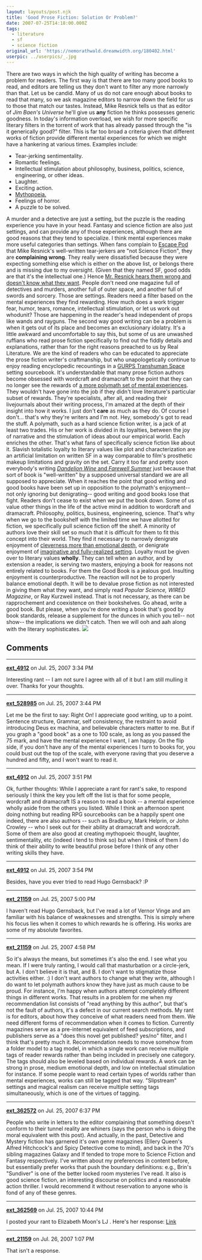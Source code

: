 ```yaml
---
layout: layouts/post.njk
title: 'Good Prose Fiction: Solution Or Problem?'
date: 2007-07-25T14:18:00.000Z
tags:
  - literature
  - sf
  - science fiction
original_url: 'https://nemorathwald.dreamwidth.org/180402.html'
userpic: ../userpics/_.jpg
---
```

There are two ways in which the high quality of writing has become a problem for readers. The first way is that there are too many good books to read, and editors are telling us they don't want to filter any more narrowly than that. Let us be candid. Many of us do not care enough about books to read that many, so we ask magazine editors to narrow down the field for us to those that match our tastes. Instead, Mike Resnick tells us that as editor of _Jim Baen's Universe_ he'll give us **any** fiction he thinks possesses generic goodness. In today's information overload, we wish for more specific literary filters in the torrent of work that has already passed through the "is it generically good?" filter. This is far too broad a criteria given that different works of fiction provide different mental experiences for which we might have a hankering at various times. Examples include:

*   Tear-jerking sentimentality.
*   Romantic feelings.
*   Intellectual stimulation about philosophy, business, politics, science, engineering, or other ideas.
*   Laughter.
*   Exciting action.
*   [Mythopoeia.](http://en.wikipedia.org/wiki/Mythopoeic_thought)
*   Feelings of horror.
*   A puzzle to be solved.

A murder and a detective are just a setting, but the puzzle is the reading experience you have in your head. Fantasy and science fiction are also just settings, and can provide any of those experiences, although there are good reasons that they tend to specialize. I think mental experiences make more useful categories than settings. When fans complain to [Escape Pod](http://escapepod.org/) that Mike Resnick's well-written tear-jerkers are "not Science Fiction", they are **complaining wrong**. They really were dissatisfied because they were expecting something else which is either on the above list, or belongs there and is missing due to my oversight. (Given that they named SF, good odds are that it's the intellectual one.) Hence [Mr. Resnick hears them wrong and doesn't know what they want](http://baens-universe.com/articles/Straitjackets). People don't need one magazine full of detectives and murders, another full of outer space, and another full of swords and sorcery. Those are settings. Readers need a filter based on the mental experiences they find rewarding. How much does a work trigger fear, humor, tears, romance, intellectual stimulation, or let us work out whodunit? Those are happening in the reader's head independent of props like wands and rayguns. The second way good writing can be a problem is when it gets out of its place and becomes an exclusionary idolatry. It's a little awkward and uncomfortable to say this, but some of us are unwashed ruffians who read prose fiction specifically to find out the fiddly details and explanations, rather than for the right reasons preached to us by Real Literature. We are the kind of readers who can be educated to appreciate the prose fiction writer's craftmanship, but who unapologetically continue to enjoy reading encyclopedic recountings in a [GURPS Transhuman Space](http://www.sjgames.com/transhuman/) setting sourcebook. It's understandable that many prose fiction authors become obsessed with wordcraft and dramacraft to the point that they can no longer see the rewards of [a more polymath set of mental experiences](http://edge.org/about_edge.html). They wouldn't have gone into the job if they didn't love literature's particular subset of rewards. They're specialists, after all, and reading their livejournals about their writing process, I'm amazed at the depth of their insight into how it works. I just don't **care** as much as they do. Of course I don't... that's why they're writers and I'm not. Hey, somebody's got to read the stuff. A polymath, such as a hard science fiction writer, is a jack of at least two trades. His or her work is divided in its loyalties, between the joy of narrative and the stimulation of ideas about our empirical world. Each enriches the other. That's what fans of specifically science fiction like about it. Slavish totalistic loyalty to literary values like plot and characterization are an artificial limitation on written SF in a way comparable to film's prosthetic makeup limitations and gravity on the set. Carry it too far and pretty soon everybody's writing [_Dandelion Wine_ and _Farewell Summer_](http://www.boingboing.net/2007/05/29/bradburys_farewell_s.html) just because that sort of book is "well-written" by a supposed universal standard we are all supposed to appreciate. When it reaches the point that good writing and good books have been set up in opposition to the polymath's enjoyment-- not only ignoring but denigrating-- good writing and good books lose that fight. Readers don't cease to exist when we put the book down. Some of us value other things in the life of the active mind in addition to wordcraft and dramacraft. Philosophy, politics, business, engineering, science. That's why when we go to the bookshelf with the limited time we have allotted for fiction, we specifically pull science fiction off the shelf. A minority of authors love their skill set so much that it is difficult for them to fit this concept into their world. They find it necessary to narrowly denigrate enjoyment of [cleverness more than emotional depth](http://secondlife.blogs.com/nwn/2005/07/day_of_the_doct.html), or denigrate enjoyment of [imaginative and fully-realized setting](http://www.boingboing.net/2007/04/14/whats_wrong_with_wor.html). Loyalty must be given over to literary values **wholly**. They can tell when an author, and by extension a reader, is serving two masters, enjoying a book for reasons not entirely related to books. For them the Good Book is a jealous god. Insulting enjoyment is counterproductive. The reaction will not be to properly balance emotional depth. It will be to devalue prose fiction as not interested in giving them what they want, and simply read _Popular Science, WIRED Magazine_, or Ray Kurzweil instead. That is not necessary, as there can be rapprochement and coexistence on their bookshelves. Go ahead, write a good book. But please, when you're done writing a book that's good by book standards, release a supplement for the dunces in which you tell-- not show-- the implications we didn't catch. Then we will ooh and aah along with the literary sophisticates. [![](http://notthatyouasked.googlepages.com/ntya-banner.gif)](http://notthatyouasked.googlepages.com/)

## Comments

---

**[ext_4912](https://www.dreamwidth.org/users/ext_4912)** on Jul. 25, 2007 3:34 PM

Interesting rant -- I am not sure I agree with all of it but I am still mulling it over. Thanks for your thoughts.

---

**[ext_528985](https://www.dreamwidth.org/users/ext_528985)** on Jul. 25, 2007 3:44 PM

Let me be the first to say: Right On! I appreciate good writing, up to a point. Sentence structure, Grammar, self consistency, the restraint to avoid introducing Deus ex machina, and believable characters matter to me. But if you graph a "good book" as a one to 100 scale, as long as you passed the 75 mark, and have the mental experience I want, I am happy. On the flip side, if you don't have any of the mental experiences I turn to books for, you could bust out the top of the scale, with everyone raving that you deserve a hundred and fifty, and I won't want to read it.

---

**[ext_4912](https://www.dreamwidth.org/users/ext_4912)** on Jul. 25, 2007 3:51 PM

Ok, further thoughts: While I appreciate a rant for rant's sake, to respond seriously I think the key you left off the list is that for some people, wordcraft and dramacraft IS a reason to read a book -- a mental experience wholly aside from the others you listed. While I think an afternoon spent doing nothing but reading RPG sourcebooks can be a happily spent one indeed, there are also authors -- such as Bradbury, Mark Helprin, or John Crowley -- who I seek out for their ability at dramacraft and wordcraft. Some of them are also good at creating mythopoeic thought, laughter, sentimentality, etc (indeed i tend to think so) but when I think of them I do think of their ability to write beautiful prose before I think of any other writing skills they have.

---

**[ext_4912](https://www.dreamwidth.org/users/ext_4912)** on Jul. 25, 2007 3:54 PM

Besides, have you ever tried to read Hugo Gernsback? :P

---

**[ext_21159](https://www.dreamwidth.org/users/ext_21159)** on Jul. 25, 2007 5:00 PM

I haven't read Hugo Gernsback, but I've read a lot of Vernor Vinge and am familiar with his balance of weaknesses and strengths. This is simply where his focus lies when it comes to which rewards he is offering. His works are some of my absolute favorites.

---

**[ext_21159](https://www.dreamwidth.org/users/ext_21159)** on Jul. 25, 2007 4:58 PM

So it's always the means, but sometimes it's also the end. I see what you mean. If I were truly ranting, I would call that masturbation or a circle-jerk, but A. I don't believe it is that, and B. I don't want to stigmatize those activities either. :) I don't want authors to change what they write, although I do want to let polymath authors know they have just as much cause to be proud. For instance, I'm happy when authors attempt completely different things in different works. That results in a problem for me when my recommendation list consists of "read anything by this author", but that's not the fault of authors, it's a defect in our current search methods. My rant is for editors, about how they conceive of what readers need from them. We need different forms of recommendation when it comes to fiction. Currently magazines serve as a pre-internet equivalent of feed subscriptions, and publishers serve as a "does this novel get published? yes/no" filter, and I think that's pretty much it. Recommendation needs to move somehow from a folder model to a tag model, in which a single work can receive multiple tags of reader rewards rather than being included in precisely one category. The tags should also be leveled based on individual rewards. A work can be strong in prose, medium emotional depth, and low on intellectual stimulation for instance. If some people want to read certain types of worlds rather than mental experiences, works can still be tagged that way. "Slipstream" settings and magical realism can receive multiple setting tags simultaneously, which is one of the virtues of tagging.

---

**[ext_362572](https://www.dreamwidth.org/users/ext_362572)** on Jul. 25, 2007 6:37 PM

People who write in letters to the editor complaining that something doesn't conform to their tunnel reality are whiners (says the person who is doing the moral equivalent with this post). And actually, in the past, Detective and Mystery fiction has garnered it's own genre magazines (Ellery Queen's Alfred Hitchcock's and Spicy Detective come to mind), and back in the 70's sibling magazines Galaxy and If tended to trope more to Science Fiction and Fantasy respectively. I've written about my preferences in content before, but essentially prefer works that push the boundary definitions: e.g., Brin's "Sundiver" is one of the better locked room mysteries I've read. It also is good science fiction, an interesting discourse on politics and a reasonable action thriller. I would recommend it without reservation to anyone who is fond of any of these genres.

---

**[ext_362569](https://www.dreamwidth.org/users/ext_362569)** on Jul. 25, 2007 10:44 PM

I posted your rant to Elizabeth Moon's LJ . Here's her response: [Link](http://e-moon60.livejournal.com/24353.html)

---

**[ext_21159](https://www.dreamwidth.org/users/ext_21159)** on Jul. 26, 2007 1:07 PM

That isn't a response.
